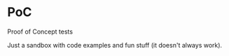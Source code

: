 # PoC
Proof of Concept tests

Just a sandbox with code examples and fun stuff (it doesn't always work).

